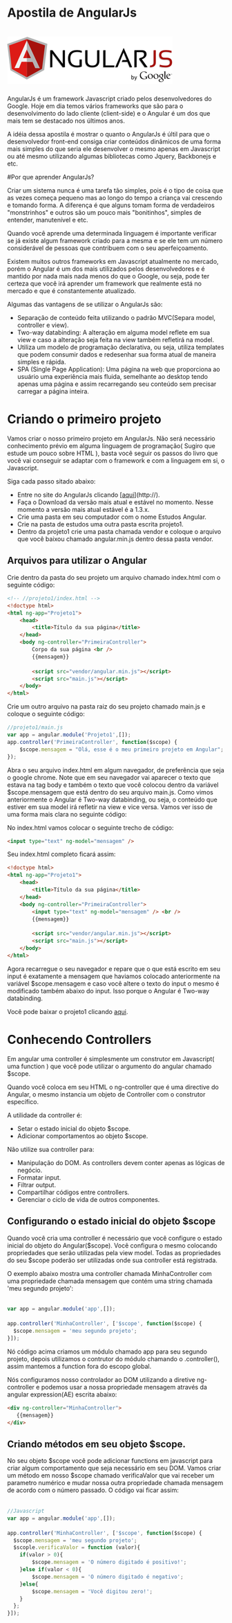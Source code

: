Apostila de AngularJs
====
![](AngularJS-large.png)
===

AngularJs é um framework Javascript criado pelos desenvolvedores do Google.
Hoje em dia temos vários frameworks que são para o desenvolvimento do lado cliente (client-side) e o Angular é um dos que mais tem se destacado nos últimos anos.

A idéia dessa apostila é mostrar o quanto o AngularJs é últil para que o desenvolvedor front-end consiga criar conteúdos dinâmicos de uma forma mais simples do que seria ele desenvolver o mesmo apenas em Javascript ou até mesmo utilizando algumas bibliotecas como Jquery, Backbonejs e etc.

#Por que aprender AngularJs?

Criar um sistema nunca é uma tarefa tão simples, pois é o tipo de coisa que as vezes começa pequeno mas ao longo do tempo a criança vai crescendo e tomando forma. A diferença é que alguns tomam forma de verdadeiros "monstrinhos" e outros são um pouco mais "bonitinhos", simples de entender, manutenível e etc.

Quando você aprende uma determinada linguagem é importante verificar se já existe algum framework criado para a mesma e se ele tem um número considerável de pessoas que contribuem com o seu aperfeiçoamento.

Existem muitos outros frameworks em Javascript atualmente no mercado, porém o Angular é um dos mais utilizados pelos desenvolvedores e é mantido por nada mais nada menos do que o Google, ou seja, pode ter certeza que você irá aprender um framework que realmente está no mercado e que é constantemente atualizado.

Algumas das vantagens de se utilizar o AngularJs são:

* Separação de conteúdo feita utilizando o padrão MVC(Separa model, controller e view).
* Two-way databinding: A alteração em alguma model reflete em sua view e caso a alteração seja feita na view também refletirá na model.
* Utiliza um modelo de programação declarativa, ou seja, utiliza templates que podem consumir dados e redesenhar sua forma atual de maneira simples e rápida.
* SPA (Single Page Application): Uma página na web que proporciona ao usuário uma experiência mais fluida, semelhante ao desktop tendo apenas uma página e assim recarregando seu conteúdo sem precisar carregar a página inteira.

Criando o primeiro projeto
===

Vamos criar o nosso primeiro projeto em AngularJs.
Não será necessário conhecimento prévio em alguma linguagem de programação( Sugiro que estude um pouco sobre HTML ), basta você seguir os passos do livro que você vai conseguir se adaptar com o framework e com a linguagem em si, o Javascript.

Siga cada passo sitado abaixo:

* Entre no site do AngularJs clicando [[aqui](https://angularjs.org/)](http://).
* Faça o Download da versão mais atual e estável no momento. Nesse momento a versão mais atual estável é a 1.3.x.
* Crie uma pasta em seu computador com o nome Estudos Angular.
* Crie na pasta de estudos uma outra pasta escrita projeto1.
* Dentro da projeto1 crie uma pasta chamada vendor e coloque o arquivo que você baixou chamado angular.min.js dentro dessa pasta vendor.


Arquivos para utilizar o Angular
---

Crie dentro da pasta do seu projeto um arquivo chamado index.html com o seguinte código:

~~~html
<!-- //projeto1/index.html -->
<!doctype html>
<html ng-app="Projeto1">
	<head>
		<title>Título da sua página</title>
	</head>
	<body ng-controller="PrimeiraController">
		Corpo da sua página <br />
		{{mensagem}}

		<script src="vendor/angular.min.js"></script>
		<script src="main.js"></script>
	</body>
</html>
~~~

Crie um outro arquivo na pasta raiz do seu projeto chamado main.js e coloque o seguinte código:

~~~javascript
//projeto1/main.js
var app = angular.module('Projeto1',[]);
app.controller('PrimeiraController', function($scope) {
	$scope.mensagem = "Olá, esse é o meu primeiro projeto em Angular";
});
~~~

Abra o seu arquivo index.html em algum navegador, de preferência que seja o google chrome. Note que em seu navegador vai aparecer o texto que estava na tag body e também o texto que você colocou dentro da variável $scope.mensagem que está dentro do seu arquivo main.js.
Como vimos anteriormente o Angular é Two-way databinding, ou seja, o conteúdo que estiver em sua model irá refletir na view e vice versa. Vamos ver isso de uma forma mais clara no seguinte código:

No index.html vamos colocar o seguinte trecho de código:

~~~html
<input type="text" ng-model="mensagem" /> 
~~~

Seu index.html completo ficará assim:

~~~html
<!doctype html>
<html ng-app="Projeto1">
	<head>
		<title>Título da sua página</title>
	</head>
	<body ng-controller="PrimeiraController">
		<input type="text" ng-model="mensagem" /> <br />
		{{mensagem}}

		<script src="vendor/angular.min.js"></script>
		<script src="main.js"></script>
	</body>
</html>
~~~

Agora recarregue o seu navegador e repare que o que está escrito em seu input é exatamente a mensagem que haviamos colocado anteriormente na variável $scope.mensagem e caso você altere o texto do input o mesmo é modificado também abaixo do input. Isso porque o Angular é Two-way databinding.

Você pode baixar o projeto1 clicando [aqui](https://github.com/natanielpaiva/curso-angular/tree/master/projeto1).

Conhecendo Controllers
====

Em angular uma controller é simplesmente um construtor em Javascript( uma function ) que você pode utilizar o argumento do angular chamado $scope.

Quando você coloca em seu HTML o ng-controller que é uma directive do Angular, o mesmo instancia um objeto de Controller com o construtor específico.

A utilidade da controller é:
* Setar o estado inicial do objeto $scope.
* Adicionar comportamentos ao objeto $scope.

Não utilize sua controller para:
* Manipulação do DOM. As controllers devem conter apenas as lógicas de negócio.
* Formatar input.
* Filtrar output.
* Compartilhar códigos entre controllers.
* Gerenciar o ciclo de vida de outros componentes.

Configurando o estado inicial do objeto $scope
---
Quando você cria uma controller é necessário que você configure o estado inicial do objeto do Angular($scope).
Você configura o mesmo colocando propriedades que serão utilizadas pela view model. Todas as propriedades do seu $scope poderão ser utilizadas onde sua controller está registrada.

O exemplo abaixo mostra uma controller chamada MinhaController com uma propriedade chamada mensagem que contém uma string chamada 'meu segundo projeto':

~~~javascript

var app = angular.module('app',[]);

app.controller('MinhaController', ['$scope', function($scope) {
  $scope.mensagem = 'meu segundo projeto';
}]);

~~~

Nó código acima criamos um módulo chamado app para seu segundo projeto, depois utilizamos o contrutor do módulo chamando o .controller(), assim mantemos a function fora do escopo global.

Nós configuramos nosso controlador ao DOM utilizando a diretive ng-controller e podemos usar a nossa propriedade mensagem através da angular expression(AE) escrita abaixo:

~~~html
<div ng-controller="MinhaController">
   {{mensagem}}
</div>
~~~

Criando métodos em seu objeto $scope.
---

No seu objeto $scope você pode adicionar functions em javascript para criar algum comportamento que seja necessário em seu DOM. Vamos criar um método em nosso $scope chamado verificaValor que vai receber um parametro numérico e mudar nossa outra propriedade chamada mensagem de acordo com o número passado. O código vai ficar assim:

~~~javascript

//Javascript
var app = angular.module('app',[]);

app.controller('MinhaController', ['$scope', function($scope) {
  $scope.mensagem = 'meu segundo projeto';
  $scople.verificaValor = function (valor){ 
    if(valor > 0){
        $scope.mensagem = 'O número digitado é positivo!';
    }else if(valor < 0){
        $scope.mensagem = 'O número digitado é negativo';
    }else{
        $scope.mensagem = 'Você digitou zero!';
    }
  };
}]);

~~~







